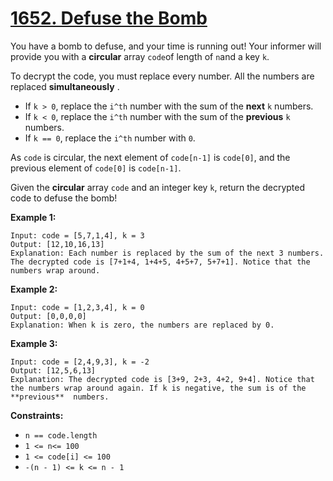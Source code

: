 # [1652. Defuse the Bomb](https://leetcode.com/problems/defuse-the-bomb/description/)

You have a bomb to defuse, and your time is running out! Your informer will provide you with a **circular**  array `code`of length of `n`and a key `k`.

To decrypt the code, you must replace every number. All the numbers are replaced **simultaneously** .

- If `k > 0`, replace the `i^th` number with the sum of the **next**  `k` numbers.
- If `k < 0`, replace the `i^th` number with the sum of the **previous**  `k` numbers.
- If `k == 0`, replace the `i^th` number with `0`.

As `code` is circular, the next element of `code[n-1]` is `code[0]`, and the previous element of `code[0]` is `code[n-1]`.

Given the **circular**  array `code` and an integer key `k`, return the decrypted code to defuse the bomb!

**Example 1:** 

```
Input: code = [5,7,1,4], k = 3
Output: [12,10,16,13]
Explanation: Each number is replaced by the sum of the next 3 numbers. The decrypted code is [7+1+4, 1+4+5, 4+5+7, 5+7+1]. Notice that the numbers wrap around.
```

**Example 2:** 

```
Input: code = [1,2,3,4], k = 0
Output: [0,0,0,0]
Explanation: When k is zero, the numbers are replaced by 0. 
```

**Example 3:** 

```
Input: code = [2,4,9,3], k = -2
Output: [12,5,6,13]
Explanation: The decrypted code is [3+9, 2+3, 4+2, 9+4]. Notice that the numbers wrap around again. If k is negative, the sum is of the **previous**  numbers.
```

**Constraints:** 

- `n == code.length`
- `1 <= n<= 100`
- `1 <= code[i] <= 100`
- `-(n - 1) <= k <= n - 1`